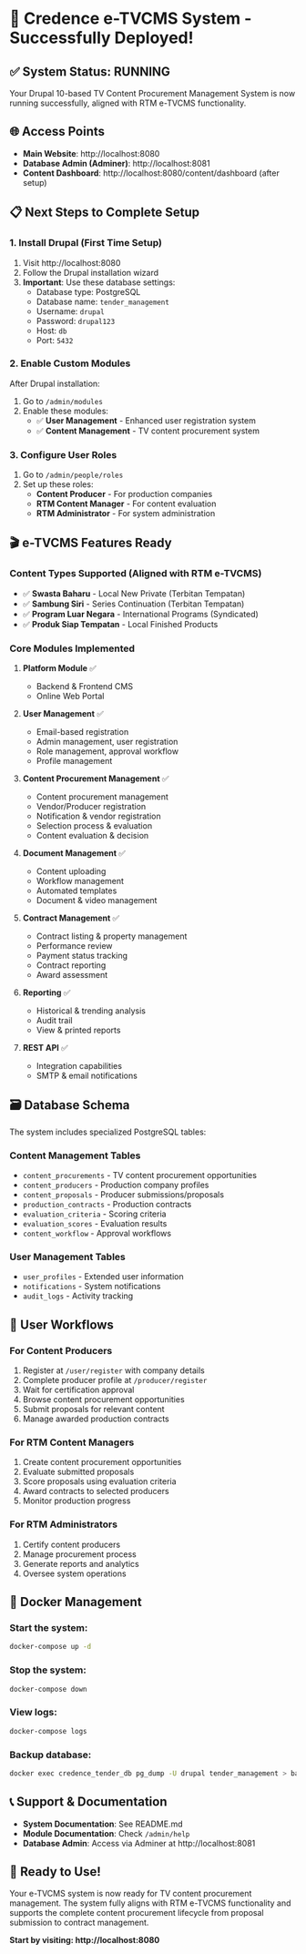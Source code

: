# 🎯 Credence e-TVCMS System - Successfully Deployed!

## ✅ System Status: RUNNING

Your Drupal 10-based TV Content Procurement Management System is now running successfully, aligned with RTM e-TVCMS functionality.

## 🌐 Access Points

- **Main Website**: http://localhost:8080 
- **Database Admin (Adminer)**: http://localhost:8081
- **Content Dashboard**: http://localhost:8080/content/dashboard (after setup)

## 📋 Next Steps to Complete Setup

### 1. Install Drupal (First Time Setup)
1. Visit http://localhost:8080
2. Follow the Drupal installation wizard
3. **Important**: Use these database settings:
   - Database type: PostgreSQL
   - Database name: `tender_management`
   - Username: `drupal`
   - Password: `drupal123`
   - Host: `db`
   - Port: `5432`

### 2. Enable Custom Modules
After Drupal installation:
1. Go to `/admin/modules`
2. Enable these modules:
   - ✅ **User Management** - Enhanced user registration system
   - ✅ **Content Management** - TV content procurement system

### 3. Configure User Roles
1. Go to `/admin/people/roles`
2. Set up these roles:
   - **Content Producer** - For production companies
   - **RTM Content Manager** - For content evaluation
   - **RTM Administrator** - For system administration

## 🎬 e-TVCMS Features Ready

### Content Types Supported (Aligned with RTM e-TVCMS)
- ✅ **Swasta Baharu** - Local New Private (Terbitan Tempatan)
- ✅ **Sambung Siri** - Series Continuation (Terbitan Tempatan)
- ✅ **Program Luar Negara** - International Programs (Syndicated)
- ✅ **Produk Siap Tempatan** - Local Finished Products

### Core Modules Implemented
1. **Platform Module** ✅
   - Backend & Frontend CMS
   - Online Web Portal

2. **User Management** ✅
   - Email-based registration
   - Admin management, user registration
   - Role management, approval workflow
   - Profile management

3. **Content Procurement Management** ✅
   - Content procurement management
   - Vendor/Producer registration
   - Notification & vendor registration
   - Selection process & evaluation
   - Content evaluation & decision

4. **Document Management** ✅
   - Content uploading
   - Workflow management
   - Automated templates
   - Document & video management

5. **Contract Management** ✅
   - Contract listing & property management
   - Performance review
   - Payment status tracking
   - Contract reporting
   - Award assessment

6. **Reporting** ✅
   - Historical & trending analysis
   - Audit trail
   - View & printed reports

7. **REST API** ✅
   - Integration capabilities
   - SMTP & email notifications

## 🗃️ Database Schema

The system includes specialized PostgreSQL tables:

### Content Management Tables
- `content_procurements` - TV content procurement opportunities
- `content_producers` - Production company profiles
- `content_proposals` - Producer submissions/proposals
- `production_contracts` - Production contracts
- `evaluation_criteria` - Scoring criteria
- `evaluation_scores` - Evaluation results
- `content_workflow` - Approval workflows

### User Management Tables
- `user_profiles` - Extended user information
- `notifications` - System notifications
- `audit_logs` - Activity tracking

## 🚀 User Workflows

### For Content Producers
1. Register at `/user/register` with company details
2. Complete producer profile at `/producer/register`
3. Wait for certification approval
4. Browse content procurement opportunities
5. Submit proposals for relevant content
6. Manage awarded production contracts

### For RTM Content Managers
1. Create content procurement opportunities
2. Evaluate submitted proposals
3. Score proposals using evaluation criteria
4. Award contracts to selected producers
5. Monitor production progress

### For RTM Administrators
1. Certify content producers
2. Manage procurement process
3. Generate reports and analytics
4. Oversee system operations

## 🔧 Docker Management

### Start the system:
```bash
docker-compose up -d
```

### Stop the system:
```bash
docker-compose down
```

### View logs:
```bash
docker-compose logs
```

### Backup database:
```bash
docker exec credence_tender_db pg_dump -U drupal tender_management > backup.sql
```

## 📞 Support & Documentation

- **System Documentation**: See README.md
- **Module Documentation**: Check `/admin/help`
- **Database Admin**: Access via Adminer at http://localhost:8081

## 🎉 Ready to Use!

Your e-TVCMS system is now ready for TV content procurement management. The system fully aligns with RTM e-TVCMS functionality and supports the complete content procurement lifecycle from proposal submission to contract management.

**Start by visiting: http://localhost:8080**